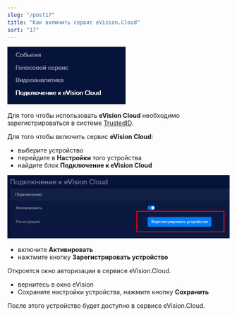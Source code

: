 ```yaml
---
slug: "/post17"
title: "Как включить сервис eVision.Cloud"
sort: "17"
---
```


![](images/Aspose.Words.374291bc-21e0-4dc1-8208-7b6db552d3f3.177.png)

Для того чтобы использовать **eVision Cloud**  необходимо зарегистрироваться в системе [TrustedID](https://trusted.plus/id/).

Для того чтобы включить сервис **eVision Cloud**: 

- выберите устройство
- перейдите в **Настройки** того устройства
- найдите блок **Подключение к eVision Cloud**

![](images/Aspose.Words.374291bc-21e0-4dc1-8208-7b6db552d3f3.178.png)

- включите **Активировать** 
- нажтмите кнопку **Зарегистрировать устройство**

Откроется окно авторизации в сервисе eVision.Cloud. 

- вернитесь в окно eVision
- Сохраните настройки устройства, нажмите кнопку **Сохранить**

После этого устройство будет доступно в сервисе eVision.Cloud.
